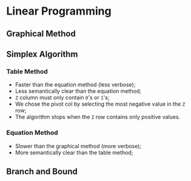 # Linear Programming

## Graphical Method

## Simplex Algorithm

### Table Method

- Faster than the equation method (less verbose);
- Less semantically clear than the equation method;
- `Z` column must only contain `0`'s or `1`'s;
- We chose the pivot col by selecting the most negative value in the `Z` row;
- The algorithm stops when the `Z` row contains only positive values.

### Equation Method

- Slower than the graphical method (more verbose);
- More semantically clear than the table method;

## Branch and Bound
